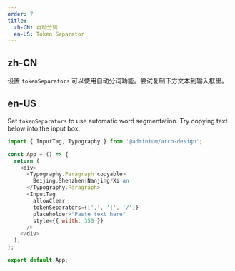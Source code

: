 ```yaml
---
order: 7
title:
  zh-CN: 自动分词
  en-US: Token Separator
---
```


## zh-CN

设置 `tokenSeparators` 可以使用自动分词功能。尝试复制下方文本到输入框里。

## en-US

Set `tokenSeparators` to use automatic word segmentation. Try copying text below into the input box.

```js
import { InputTag, Typography } from '@adminium/arco-design';

const App = () => {
  return (
    <div>
      <Typography.Paragraph copyable>
        Beijing,Shenzhen|Nanjing/Xi'an
      </Typography.Paragraph>
      <InputTag
        allowClear
        tokenSeparators={[',', '|', '/']}
        placeholder="Paste text here"
        style={{ width: 350 }}
      />
    </div>
  );
};

export default App;
```
